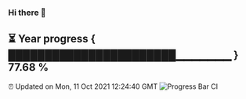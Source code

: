 ### Hi there 👋
⏳ Year progress { ███████████████████████▁▁▁▁▁▁▁ } 77.68 %
---
⏰ Updated on Mon, 11 Oct 2021 12:24:40 GMT
![Progress Bar CI](https://github.com/liununu/liununu/workflows/Progress%20Bar%20CI/badge.svg)
